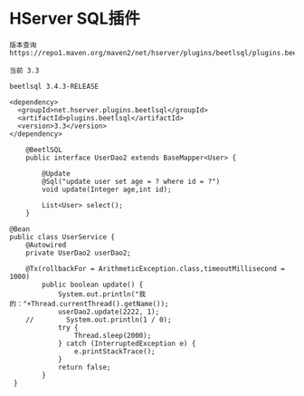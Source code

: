 # HServer SQL插件

```
版本查询 https://repo1.maven.org/maven2/net/hserver/plugins/beetlsql/plugins.beetlsql/

当前 3.3

beetlsql 3.4.3-RELEASE

```

```
<dependency>
  <groupId>net.hserver.plugins.beetlsql</groupId>
  <artifactId>plugins.beetlsql</artifactId>
  <version>3.3</version>
</dependency>

```

```
    @BeetlSQL
    public interface UserDao2 extends BaseMapper<User> {
    
        @Update
        @Sql("update user set age = ? where id = ?")
        void update(Integer age,int id);
    
        List<User> select();
    }
```

    @Bean
    public class UserService {
        @Autowired
        private UserDao2 userDao2;
     
        @Tx(rollbackFor = ArithmeticException.class,timeoutMillisecond = 1000)
            public boolean update() {
                System.out.println("我的："+Thread.currentThread().getName());
                userDao2.update(2222, 1);
        //        System.out.println(1 / 0);
                try {
                    Thread.sleep(2000);
                } catch (InterruptedException e) {
                    e.printStackTrace();
                }
                return false;
            }
     }
     
```